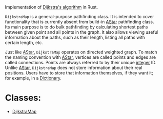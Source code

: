 <!-- 
This file was automatically generated using [gdnative-doc-rs](https://github.com/arnaudgolfouse/gdnative-doc-rs)

Crate: dijkstra_map_gd
Source file: lib.rs
-->

Implementation of [Dijkstra's algorithm](https://en.wikipedia.org/wiki/Dijkstra's_algorithm) in Rust.

`DijkstraMap` is a general-purpose pathfinding class. It is intended
to cover functionality that is currently absent from build-in
[AStar] pathfinding class. Its main purpose is to do bulk
pathfinding by calculating shortest paths between given point and
all points in the graph. It also allows viewing useful information
about the paths, such as their length, listing all paths with
certain length, etc.

Just like [AStar], `DijkstraMap` operates on directed weighted
graph. To match the naming convention with [AStar], vertices are
called points and edges are called connections. Points are always
referred to by their unique [integer](https://docs.godotengine.org/en/3.5/classes/class_int.html) ID. Unlike [AStar],
`DijkstraMap` does not store information about their real positions.
Users have to store that information themselves, if they want it;
for example, in a [Dictionary].
# Classes:
- [DijkstraMap](./DijkstraMap.md)

[AStar]: https://docs.godotengine.org/en/3.5/classes/class_astar.html
[Dictionary]: https://docs.godotengine.org/en/3.5/classes/class_dictionary.html